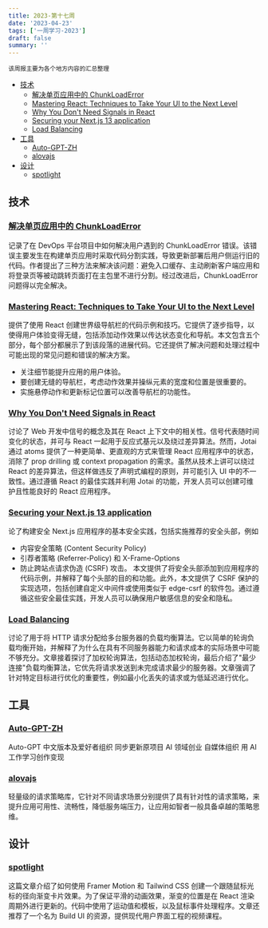 ```yaml
---
title: 2023-第十七周
date: '2023-04-23'
tags: ['一周学习-2023']
draft: false
summary: ''
---
```


`该周报主要为各个地方内容的汇总整理`

- [技术](#技术)
  - [解决单页应用中的 ChunkLoadError](#解决单页应用中的-chunkloaderror)
  - [Mastering React: Techniques to Take Your UI to the Next Level](#mastering-react-techniques-to-take-your-ui-to-the-next-level)
  - [Why You Don't Need Signals in React](#why-you-dont-need-signals-in-react)
  - [Securing your Next.js 13 application](#securing-your-nextjs-13-application)
  - [Load Balancing](#load-balancing)
- [工具](#工具)
  - [Auto-GPT-ZH](#auto-gpt-zh)
  - [alovajs](#alovajs)
- [设计](#设计)
  - [spotlight](#spotlight)

## 技术

### [解决单页应用中的 ChunkLoadError](https://juejin.cn/post/7225424380469264441)

记录了在 DevOps 平台项目中如何解决用户遇到的 ChunkLoadError 错误。该错误主要发生在构建单页应用时采取代码分割实践，导致更新部署后用户侧运行旧的代码。作者提出了三种方法来解决该问题：避免入口缓存、主动刷新客户端应用和将登录页等被动跳转页面打在主包里不进行分割。经过改进后，ChunkLoadError 问题得以完全解决。

### [Mastering React: Techniques to Take Your UI to the Next Level](https://blog.bitsrc.io/mastering-react-techniques-to-take-your-ui-to-the-next-level-a5002173904f)

提供了使用 React 创建世界级导航栏的代码示例和技巧。它提供了逐步指导，以使得用户体验变得无缝，包括添加动作效果以传达状态变化和导航。本文包含五个部分，每个部分都展示了到该段落的进展代码。它还提供了解决问题和处理过程中可能出现的常见问题和错误的解决方案。

- 关注细节能提升应用的用户体验。
- 要创建无缝的导航栏，考虑动作效果并操纵元素的宽度和位置是很重要的。
- 实施悬停动作和更新标记位置可以改善导航栏的功能性。

### [Why You Don't Need Signals in React](https://blog.axlight.com/posts/why-you-dont-need-signals-in-react/)

讨论了 Web 开发中信号的概念及其在 React 上下文中的相关性。信号代表随时间变化的状态，并可与 React 一起用于反应式基元以及绕过差异算法。然而，Jotai 通过 atoms 提供了一种更简单、更直观的方式来管理 React 应用程序中的状态，消除了 prop drilling 或 context propagation 的需求。虽然从技术上讲可以绕过 React 的差异算法，但这样做违反了声明式编程的原则，并可能引入 UI 中的不一致性。通过遵循 React 的最佳实践并利用 Jotai 的功能，开发人员可以创建可维护且性能良好的 React 应用程序。

### [Securing your Next.js 13 application](https://www.yagiz.co/securing-your-nextjs-13-application)

论了构建安全 Next.js 应用程序的基本安全实践，包括实施推荐的安全头部，例如

- 内容安全策略 (Content Security Policy)
- 引荐者策略 (Referrer-Policy) 和 X-Frame-Options
- 防止跨站点请求伪造 (CSRF) 攻击。
  本文提供了将安全头部添加到应用程序的代码示例，并解释了每个头部的目的和功能。此外，本文提供了 CSRF 保护的实现选项，包括创建自定义中间件或使用类似于 edge-csrf 的软件包。通过遵循这些安全最佳实践，开发人员可以确保用户敏感信息的安全和隐私。

### [Load Balancing](https://samwho.dev/load-balancing/)

讨论了用于将 HTTP 请求分配给多台服务器的负载均衡算法。它以简单的轮询负载均衡开始，并解释了为什么在具有不同服务器能力和请求成本的实际场景中可能不够充分。文章接着探讨了加权轮询算法，包括动态加权轮询，最后介绍了"最少连接"负载均衡算法，它优先将请求发送到未完成请求最少的服务器。文章强调了针对特定目标进行优化的重要性，例如最小化丢失的请求或为低延迟进行优化。

## 工具

### [Auto-GPT-ZH](https://github.com/kaqijiang/Auto-GPT-ZH)

Auto-GPT 中文版本及爱好者组织 同步更新原项目 AI 领域创业 自媒体组织 用 AI 工作学习创作变现

### [alovajs](https://github.com/alovajs/alova/blob/main/README.zh-CN.md)

轻量级的请求策略库，它针对不同请求场景分别提供了具有针对性的请求策略，来提升应用可用性、流畅性，降低服务端压力，让应用如智者一般具备卓越的策略思维。

## 设计

### [spotlight](https://buildui.com/recipes/spotlight)

这篇文章介绍了如何使用 Framer Motion 和 Tailwind CSS 创建一个跟随鼠标光标的径向渐变卡片效果。为了保证平滑的动画效果，渐变的位置是在 React 渲染周期外进行更新的。代码中使用了运动值和模板，以及鼠标事件处理程序。文章还推荐了一个名为 Build UI 的资源，提供现代用户界面工程的视频课程。
